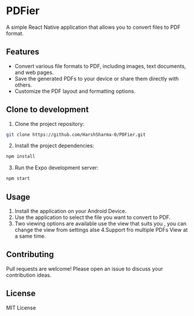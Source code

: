 # PDFier

A simple React Native application that allows you to convert files to PDF format.

## Features

* Convert various file formats to PDF, including images, text documents, and web pages.
* Save the generated PDFs to your device or share them directly with others.
* Customize the PDF layout and formatting options.

## Clone to development

1. Clone the project repository:

```bash
git clone https://github.com/HarshSharma-0/PDFier.git
```

2. Install the project dependencies:

```bash
npm install
```

3. Run the Expo development server:

```bash
npm start
```

## Usage

1. Install the application on your Android Device.
2. Use the application to select the file you want to convert to PDF.
3. Two viewing options are available use the view that suits you , you can change the view from settings alse
4.Support fro multiple PDFs View at a same time.


## Contributing

Pull requests are welcome! Please open an issue to discuss your contribution ideas.

## License

MIT License